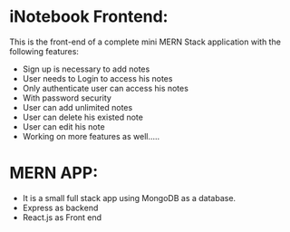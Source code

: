 # iNotebook Frontend:

This is the front-end of a complete mini MERN Stack application with the following features:

- Sign up is necessary to add notes
- User needs to Login to access his notes
- Only authenticate user can access his notes
- With password security
- User can add unlimited notes
- User can delete his existed note
- User can edit his note
- Working on more features as well.....

# MERN APP:
- It is a small full stack app using MongoDB as a database.
- Express as backend
- React.js as Front end
